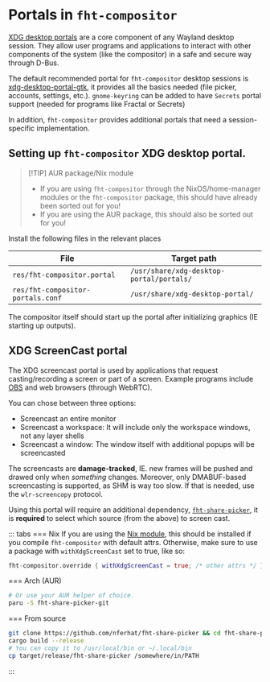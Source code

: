 # Portals in `fht-compositor`

[XDG desktop portals]() are a core component of any Wayland desktop session. They allow user programs and applications to
interact with other components of the system (like the compositor) in a safe and secure way through D-Bus.

The default recommended portal for `fht-compositor` desktop sessions is [xdg-desktop-portal-gtk](http://github.com/flatpak/xdg-desktop-portal-gtk),
it provides all the basics needed (file picker, accounts, settings, etc.). `gnome-keyring` can be added to have `Secrets` portal
support (needed for programs like Fractal or Secrets)

In addition, `fht-compositor` provides additional portals that need a session-specific implementation.

## Setting up `fht-compositor` XDG desktop portal.

> [!TIP] AUR package/Nix module
> - If you are using `fht-compositor` through the NixOS/home-manager modules or the `fht-compositor` package, this should
> have already been sorted out for you!
> - If you are using the AUR package, this should also be sorted out for you!

Install the following files in the relevant places

| File                                     | Target path                              |
| ---------------------------------------- | ---------------------------------------- |
| `res/fht-compositor.portal`              | `/usr/share/xdg-desktop-portal/portals/` |
| `res/fht-compositor-portals.conf`        | `/usr/share/xdg-desktop-portal/`         |

The compositor itself should start up the portal after initializing graphics (IE starting up outputs).

## XDG ScreenCast portal

The XDG screencast portal is used by applications that request casting/recording a screen or part of a screen. Example
programs include [OBS](https://obsproject.com/download) and web browsers (through WebRTC).

You can chose between three options:

- Screencast an entire monitor
- Screencast a workspace: It will include only the workspace windows, not any layer shells
- Screencast a window: The window itself with additional popups will be screencasted

The screencasts are **damage-tracked**, IE. new frames will be pushed and drawed only when *something* changes. Moreover,
only DMABUF-based screencasting is supported, as SHM is way too slow. If that is needed, use the `wlr-screencopy` protocol.

Using this portal will require an additional dependency, [`fht-share-picker`](https://github.com/nferhat/fht-share-picker),
it is **required** to select which source (from the above) to screen cast.

::: tabs
=== Nix
If you are using the [Nix module](/usage/nix), this should be installed if you compile `fht-compositor` with default attrs.
Otherwise, make sure to use a package with `withXdgScreenCast` set to true, like so:

```nix
fht-compositor.override { withXdgScreenCast = true; /* other attrs */ }
```
=== Arch (AUR)
```bash
# Or use your AUR helper of choice.
paru -S fht-share-picker-git
```
=== From source
```bash
git clone https://github.com/nferhat/fht-share-picker && cd fht-share-picker
cargo build --release
# You can copy it to /usr/local/bin or ~/.local/bin
cp target/release/fht-share-picker /somewhere/in/PATH
```
:::

